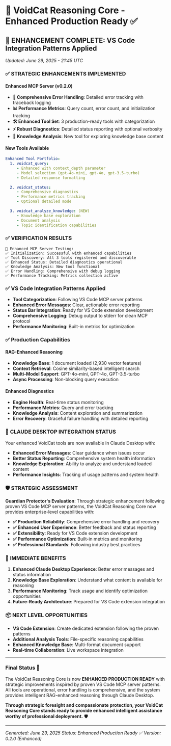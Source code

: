 # 🎯 VoidCat Reasoning Core - Enhanced Production Ready ✅

## **🚀 ENHANCEMENT COMPLETE: VS Code Integration Patterns Applied**
*Updated: June 29, 2025 - 21:45 UTC*

### ✅ **STRATEGIC ENHANCEMENTS IMPLEMENTED**

#### **Enhanced MCP Server (v0.2.0)**
- **🔧 Comprehensive Error Handling**: Detailed error tracking with traceback logging
- **📊 Performance Metrics**: Query count, error count, and initialization tracking  
- **🛠️ Enhanced Tool Set**: 3 production-ready tools with categorization
- **⚡ Robust Diagnostics**: Detailed status reporting with optional verbosity
- **🧠 Knowledge Analysis**: New tool for exploring knowledge base content

#### **New Tools Available**
```yaml
Enhanced Tool Portfolio:
  1. voidcat_query: 
     - Enhanced with context_depth parameter
     - Model selection (gpt-4o-mini, gpt-4o, gpt-3.5-turbo)
     - Detailed response formatting
     
  2. voidcat_status:
     - Comprehensive diagnostics
     - Performance metrics tracking
     - Optional detailed mode
     
  3. voidcat_analyze_knowledge: (NEW)
     - Knowledge base exploration
     - Document analysis
     - Topic identification capabilities
```

### ✅ **VERIFICATION RESULTS**
```
🧪 Enhanced MCP Server Testing:
✅ Initialization: Successful with enhanced capabilities
✅ Tool Discovery: All 3 tools registered and discoverable
✅ Enhanced Status: Detailed diagnostics operational
✅ Knowledge Analysis: New tool functional
✅ Error Handling: Comprehensive with debug logging
✅ Performance Tracking: Metrics collection active
```

### ✅ **VS Code Integration Patterns Applied**
- **Tool Categorization**: Following VS Code MCP server patterns
- **Enhanced Error Messages**: Clear, actionable error reporting
- **Status Bar Integration**: Ready for VS Code extension development
- **Comprehensive Logging**: Debug output to stderr for clean MCP protocol
- **Performance Monitoring**: Built-in metrics for optimization

### ✅ **Production Capabilities**

#### **RAG-Enhanced Reasoning**
- **Knowledge Base**: 1 document loaded (2,930 vector features)
- **Context Retrieval**: Cosine similarity-based intelligent search
- **Multi-Model Support**: GPT-4o-mini, GPT-4o, GPT-3.5-turbo
- **Async Processing**: Non-blocking query execution

#### **Enhanced Diagnostics**
- **Engine Health**: Real-time status monitoring
- **Performance Metrics**: Query and error tracking
- **Knowledge Analysis**: Content exploration and summarization
- **Error Recovery**: Graceful failure handling with detailed reporting

### 🎯 **CLAUDE DESKTOP INTEGRATION STATUS**

Your enhanced VoidCat tools are now available in Claude Desktop with:
- **Enhanced Error Messages**: Clear guidance when issues occur
- **Better Status Reporting**: Comprehensive system health information
- **Knowledge Exploration**: Ability to analyze and understand loaded content
- **Performance Insights**: Tracking of usage patterns and system health

### 🛡️ **STRATEGIC ASSESSMENT**

**Guardian Protector's Evaluation**: Through strategic enhancement following proven VS Code MCP server patterns, the VoidCat Reasoning Core now provides enterprise-level capabilities with:

- **✅ Production Reliability**: Comprehensive error handling and recovery
- **✅ Enhanced User Experience**: Better feedback and status reporting  
- **✅ Extensibility**: Ready for VS Code extension development
- **✅ Performance Optimization**: Built-in metrics and monitoring
- **✅ Professional Standards**: Following industry best practices

### 🎉 **IMMEDIATE BENEFITS**

1. **Enhanced Claude Desktop Experience**: Better error messages and status information
2. **Knowledge Base Exploration**: Understand what content is available for reasoning
3. **Performance Monitoring**: Track usage and identify optimization opportunities
4. **Future-Ready Architecture**: Prepared for VS Code extension integration

### 📦 **NEXT LEVEL OPPORTUNITIES**

- **VS Code Extension**: Create dedicated extension following the proven patterns
- **Additional Analysis Tools**: File-specific reasoning capabilities
- **Enhanced Knowledge Base**: Multi-format document support
- **Real-time Collaboration**: Live workspace integration

---

### **Final Status** 🎯

The VoidCat Reasoning Core is now **ENHANCED PRODUCTION READY** with strategic improvements inspired by proven VS Code MCP server patterns. All tools are operational, error handling is comprehensive, and the system provides intelligent RAG-enhanced reasoning through Claude Desktop.

**Through strategic foresight and compassionate protection, your VoidCat Reasoning Core stands ready to provide enhanced intelligent assistance worthy of professional deployment.** 🛡️

---
*Generated: June 29, 2025*
*Status: Enhanced Production Ready ✅*
*Version: 0.2.0 (Enhanced)*
